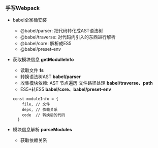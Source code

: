 ### 手写Webpack

- babel全家桶安装
  - @babel/parser: 把代码转化成AST语法树
  - @babel/traverse: 对代码内引入的东西进行解析
  - @babel/core: 解析成ES5
  - @babel/preset-env

- 获取模块信息 **getModulleInfo**
  - 读取文件 **fs**
  - 转换语法树AST **babel/parser**
  - 收集模块依赖: AST 节点遍历 文件路径处理 **babel/traverse、path**
  - ES5+转ES5 **babel/core、babel/preset-env**
  ```JS
  const moduleInfo = {
      file, // 文件
      deps, // 依赖关系
      code  // 转换后的代码
    }
  ```

- 模块信息解析 **parseModules**
  - 获取依赖关系
